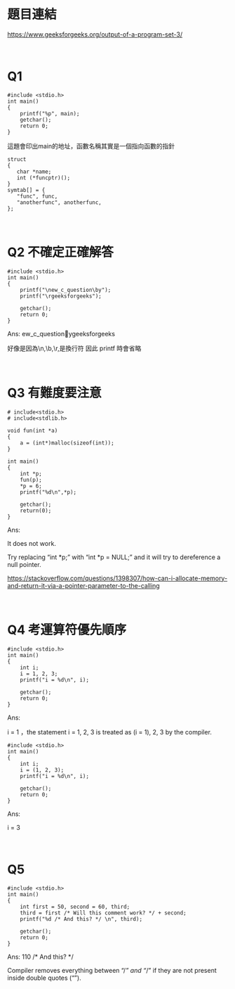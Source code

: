 # 題目連結
https://www.geeksforgeeks.org/output-of-a-program-set-3/

<br/>

# Q1 

```
#include <stdio.h>
int main()
{
    printf("%p", main);
    getchar();
    return 0;
}
```

這題會印出main的地址，函數名稱其實是一個指向函數的指針

```
struct 
{
   char *name;
   int (*funcptr)();
}
symtab[] = {
   "func", func,
   "anotherfunc", anotherfunc,
}; 
```

<br/>

# Q2 不確定正確解答

```
#include <stdio.h>
int main()
{
    printf("\new_c_question\by");
    printf("\rgeeksforgeeks");

    getchar();
    return 0;
}
```

Ans: 
ew_c_questionygeeksforgeeks

好像是因為\n,\b,\r,是換行符 因此 printf 時會省略


<br/>

# Q3 有難度要注意

```
# include<stdio.h>
# include<stdlib.h>

void fun(int *a)
{
	a = (int*)malloc(sizeof(int));
}

int main()
{
	int *p;
	fun(p);
	*p = 6;
	printf("%d\n",*p);
	
	getchar();
	return(0);
}
```
Ans:

It does not work. 

Try replacing “int *p;” with “int *p = NULL;” and it will try to dereference a null pointer.

https://stackoverflow.com/questions/1398307/how-can-i-allocate-memory-and-return-it-via-a-pointer-parameter-to-the-calling


<br/>

# Q4 考運算符優先順序

```
#include <stdio.h>
int main()
{
	int i;
	i = 1, 2, 3;		
	printf("i = %d\n", i);

	getchar();
	return 0;
}
```
Ans:

i = 1 ，the statement i = 1, 2, 3 is treated as (i = 1), 2, 3 by the compiler.

```
#include <stdio.h>
int main()
{
	int i;
	i = (1, 2, 3);		
	printf("i = %d\n", i);

	getchar();
	return 0;
}
```
Ans:

i = 3

<br/>


# Q5

```
#include <stdio.h>
int main()
{
	int first = 50, second = 60, third;
	third = first /* Will this comment work? */ + second;
	printf("%d /* And this? */ \n", third);
	
	getchar();
	return 0;
}
```

Ans:
110 /* And this? */ 

Compiler removes everything between “/*” and “*/” if they are not present inside double quotes (“”).




